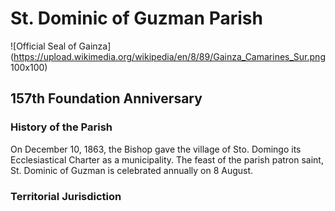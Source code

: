 # St. Dominic of Guzman Parish

![Official Seal of Gainza](https://upload.wikimedia.org/wikipedia/en/8/89/Gainza_Camarines_Sur.png 100x100)

## 157th Foundation Anniversary

### History of the Parish

On December 10, 1863, the Bishop gave the village of Sto. Domingo its Ecclesiastical Charter as a municipality. The feast of the parish patron saint, St. Dominic of Guzman is celebrated annually on 8 August.

### Territorial Jurisdiction 





